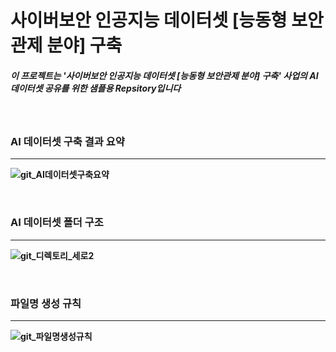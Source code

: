 # <strong>사이버보안 인공지능 데이터셋 [능동형 보안관제 분야] 구축
##### 이 프로젝트는 '사이버보안 인공지능 데이터셋 [능동형 보안관제 분야] 구축' 사업의 AI 데이터셋 공유를 위한 샘플용 Repsitory입니다

<br>

### AI 데이터셋 구축 결과 요약
-----
![git_AI데이터셋구축요약](https://user-images.githubusercontent.com/62529503/218430186-bdd4267c-beae-45c8-a6c4-92081c346730.jpg)

<br>

### AI 데이터셋 폴더 구조
-----
![git_디렉토리_세로2](https://user-images.githubusercontent.com/62529503/218426999-5ff930ed-22fe-45f3-8744-ab8e9b2ca7e2.jpg)

<br> 

### 파일명 생성 규칙
-----
![git_파일명생성규칙](https://user-images.githubusercontent.com/62529503/218430577-1ab18d0f-0d77-4615-959c-2626f61a1d89.jpg)
 
